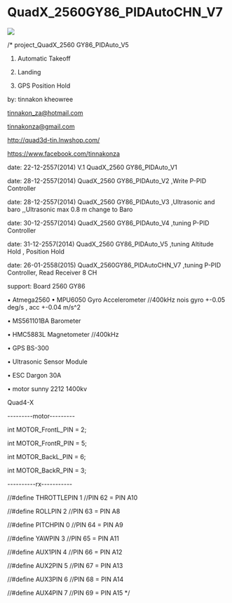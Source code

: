 # QuadX_2560GY86_PIDAutoCHN_V7

![](https://cloud.githubusercontent.com/assets/9403558/5851227/60b83d90-a236-11e4-82c5-efd6538aba85.jpg)

/*
project_QuadX_2560 GY86_PIDAuto_V5 

1. Automatic  Takeoff 

2. Landing

3. GPS Position Hold

by: tinnakon kheowree  

tinnakon_za@hotmail.com

tinnakonza@gmail.com

http://quad3d-tin.lnwshop.com/

https://www.facebook.com/tinnakonza

date: 22-12-2557(2014)  V.1 QuadX_2560 GY86_PIDAuto_V1

date: 28-12-2557(2014)      QuadX_2560 GY86_PIDAuto_V2   ,Write P-PID Controller

date: 28-12-2557(2014)      QuadX_2560 GY86_PIDAuto_V3   ,Ultrasonic and baro ,,Ultrasonic max 0.8 m change to Baro

date: 30-12-2557(2014)      QuadX_2560 GY86_PIDAuto_V4   ,tuning P-PID Controller

date: 31-12-2557(2014)      QuadX_2560 GY86_PIDAuto_V5   ,tuning Altitude Hold , Position Hold

date: 26-01-2558(2015)      QuadX_2560GY86_PIDAutoCHN_V7 ,tuning P-PID Controller, Read Receiver 8 CH

support:  Board 2560  GY86

• Atmega2560
• MPU6050 Gyro Accelerometer //400kHz nois gyro +-0.05 deg/s , acc +-0.04 m/s^2

• MS561101BA Barometer

• HMC5883L Magnetometer //400kHz

• GPS BS-300

• Ultrasonic Sensor Module

• ESC Dargon 30A

• motor sunny 2212 1400kv 

Quad4-X

---------motor---------

int MOTOR_FrontL_PIN = 2;

int MOTOR_FrontR_PIN = 5;

int MOTOR_BackL_PIN = 6;

int MOTOR_BackR_PIN = 3;

----------rx-----------  

//#define THROTTLEPIN                1  //PIN 62 =  PIN A10

//#define ROLLPIN                    2  //PIN 63 =  PIN A8

//#define PITCHPIN                   0  //PIN 64 =  PIN A9

//#define YAWPIN                     3  //PIN 65 =  PIN A11

//#define AUX1PIN                    4  //PIN 66 =  PIN A12

//#define AUX2PIN                    5  //PIN 67 =  PIN A13

//#define AUX3PIN                    6  //PIN 68 =  PIN A14

//#define AUX4PIN                    7  //PIN 69 =  PIN A15
*/
